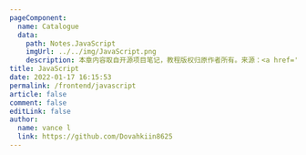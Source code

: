 ```yaml
---
pageComponent:
  name: Catalogue
  data:
    path: Notes.JavaScript
    imgUrl: ../../img/JavaScript.png
    description: 本章内容取自开源项目笔记，教程版权归原作者所有。来源：<a href='https://github.com/xugaoyi/vuepress-theme-vdoing' target='_blank'>vuepress-theme-vdoing</a>
title: JavaScript
date: 2022-01-17 16:15:53
permalink: /frontend/javascript
article: false
comment: false
editLink: false
author:
  name: vance l
  link: https://github.com/Dovahkiin8625
---
```

